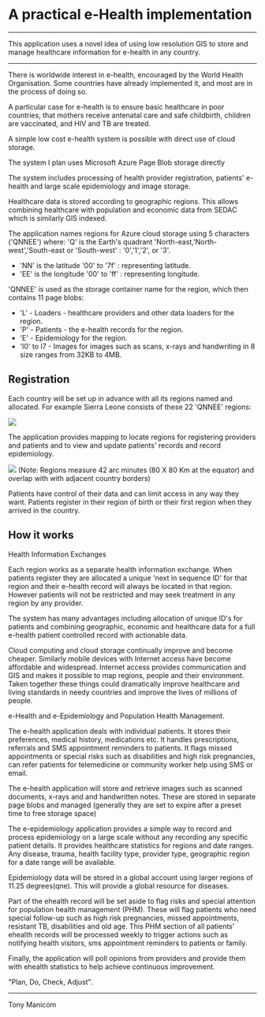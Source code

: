 # A practical e-Health implementation #

----------
This application uses a novel idea of using low resolution GIS to store and manage healthcare information for e-health in any country.

----------


There is worldwide interest in e-health, encouraged by the World Health Organisation. Some countries have already implemented it, and most are in the process of doing so. 

 A particular case for e-health is to ensure basic healthcare in poor countries, that mothers receive antenatal care and safe childbirth, children are vaccinated, and HIV and TB are treated. 

A simple low cost e-health system is possible with direct use of cloud storage.


The system I plan uses Microsoft Azure Page Blob storage directly


The system includes processing of health provider registration, patients' e-health and large scale epidemiology and image storage.

Healthcare data is stored according to geographic regions. This allows combining healthcare with population and economic data from SEDAC which is similarly GIS indexed.

The application names regions for Azure cloud storage using 5 characters ('QNNEE') where:
  'Q' is the Earth's quadrant 'North-east,'North-west','South-east or 'South-west' : '0','1','2', or '3'.
- 'NN' is the latitude  '00' to '7f' : representing latitude.
- 'EE' is the longitude '00' to 'ff' : representing longitude.

'QNNEE' is used as the storage container name for the region, which then contains 11 page blobs:
- 'L' - Loaders - healthcare providers and other data loaders for the region.
- 'P' - Patients - the e-health records for the region.
- 'E' - Epidemiology for the region.
- 'I0' to I7 - Images for images such as scans, x-rays and handwriting in 8 size ranges from 32KB to 4MB. 

## Registration ##

Each country will be set up in advance with all its regions named and allocated. For example Sierra Leone consists of these 22 'QNNEE' regions:

![](http://i.imgur.com/Z1kjDjj.jpg)

 The application provides mapping to locate regions for registering providers and patients and to view and update patients' records and record epidemiology.

![](http://i.imgur.com/JMM64rB.jpg)
(Note: Regions measure 42 arc minutes (80 X 80 Km at the equator) and overlap with with adjacent country borders)

Patients have control of their data and can limit access in any way they want. Patients register in their region of birth or their first region when they arrived in the country.


## How it works ##


Health Information Exchanges

 Each region works as a separate health information exchange. When patients register they are allocated a unique 'next in sequence ID' for that region and their e-health record will always be located in that region. However patients will not be restricted and may seek treatment in any region by any provider.

The system has many advantages including allocation of unique ID's for patients and combining geographic, economic and healthcare data for a full e-health patient controlled record with actionable data. 

Cloud computing and cloud storage continually improve and become cheaper. Similarly mobile devices with Internet access have become affordable and widespread. Internet access provides communication and GIS and makes it possible to map regions, people and their environment. Taken together these things could dramatically improve healthcare and living standards in needy countries and improve the lives of millions of people.

e-Health and e-Epidemiology and Population Health Management.

The e-health application deals with individual patients. It stores their preferences, medical history, medications etc. It handles prescriptions, referrals and SMS appointment reminders to patients. It flags missed appointments or special risks such as disabilities and high risk pregnancies, can refer patients for telemedicine or community worker help using SMS or email.

The e-health application will store and retrieve images such as scanned documents, x-rays and and handwritten notes. These are stored in separate page blobs and managed (generally they are set to expire after a preset time to free storage space)

The e-epidemiology application provides a simple way to record and process epidemiology on a large scale without any recording any specific patient details. It provides healthcare statistics for regions and date ranges. Any disease, trauma, health facility type, provider type, geographic region for a date range will be available. 

Epidemiology data will be stored in a global account using larger regions of 11.25 degrees(qne). This will provide a global resource for diseases.

Part of the ehealth record will be set aside to flag risks and special attention for population health management (PHM). These will flag patients who need special follow-up such as high risk pregnancies, missed appointments, resistant TB, disabilities and old age. This PHM section of all patients' ehealth records will be processed weekly to trigger actions such as notifying health visitors, sms appointment reminders to patients or family. 

Finally, the application will poll opinions from providers and provide them with ehealth statistics to help achieve continuous improvement.

"Plan, Do, Check, Adjust".

----------

Tony Manicom









